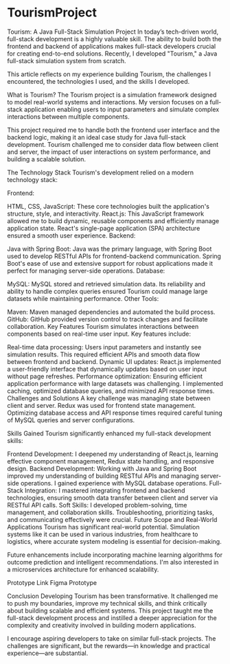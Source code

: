 # TourismProject
Tourism: A Java Full-Stack Simulation Project
In today’s tech-driven world, full-stack development is a highly valuable skill. The ability to build both the frontend and backend of applications makes full-stack developers crucial for creating end-to-end solutions. Recently, I developed "Tourism," a Java full-stack simulation system from scratch.

This article reflects on my experience building Tourism, the challenges I encountered, the technologies I used, and the skills I developed.

What is Tourism?
The Tourism project is a simulation framework designed to model real-world systems and interactions. My version focuses on a full-stack application enabling users to input parameters and simulate complex interactions between multiple components.

This project required me to handle both the frontend user interface and the backend logic, making it an ideal case study for Java full-stack development. Tourism challenged me to consider data flow between client and server, the impact of user interactions on system performance, and building a scalable solution.

The Technology Stack
Tourism's development relied on a modern technology stack:

Frontend:

HTML, CSS, JavaScript: These core technologies built the application's structure, style, and interactivity.
React.js: This JavaScript framework allowed me to build dynamic, reusable components and efficiently manage application state. React's single-page application (SPA) architecture ensured a smooth user experience.
Backend:

Java with Spring Boot: Java was the primary language, with Spring Boot used to develop RESTful APIs for frontend-backend communication. Spring Boot's ease of use and extensive support for robust applications made it perfect for managing server-side operations.
Database:

MySQL: MySQL stored and retrieved simulation data. Its reliability and ability to handle complex queries ensured Tourism could manage large datasets while maintaining performance.
Other Tools:

Maven: Maven managed dependencies and automated the build process.
GitHub: GitHub provided version control to track changes and facilitate collaboration.
Key Features
Tourism simulates interactions between components based on real-time user input. Key features include:

Real-time data processing: Users input parameters and instantly see simulation results. This required efficient APIs and smooth data flow between frontend and backend.
Dynamic UI updates: React.js implemented a user-friendly interface that dynamically updates based on user input without page refreshes.
Performance optimization: Ensuring efficient application performance with large datasets was challenging. I implemented caching, optimized database queries, and minimized API response times.
Challenges and Solutions
A key challenge was managing state between client and server. Redux was used for frontend state management. Optimizing database access and API response times required careful tuning of MySQL queries and server configurations.

Skills Gained
Tourism significantly enhanced my full-stack development skills:

Frontend Development: I deepened my understanding of React.js, learning effective component management, Redux state handling, and responsive design.
Backend Development: Working with Java and Spring Boot improved my understanding of building RESTful APIs and managing server-side operations. I gained experience with MySQL database operations.
Full-Stack Integration: I mastered integrating frontend and backend technologies, ensuring smooth data transfer between client and server via RESTful API calls.
Soft Skills: I developed problem-solving, time management, and collaboration skills. Troubleshooting, prioritizing tasks, and communicating effectively were crucial.
Future Scope and Real-World Applications
Tourism has significant real-world potential. Simulation systems like it can be used in various industries, from healthcare to logistics, where accurate system modeling is essential for decision-making.

Future enhancements include incorporating machine learning algorithms for outcome prediction and intelligent recommendations. I'm also interested in a microservices architecture for enhanced scalability.

Prototype Link
Figma Prototype

Conclusion
Developing Tourism has been transformative. It challenged me to push my boundaries, improve my technical skills, and think critically about building scalable and efficient systems. This project taught me the full-stack development process and instilled a deeper appreciation for the complexity and creativity involved in building modern applications.

I encourage aspiring developers to take on similar full-stack projects. The challenges are significant, but the rewards—in knowledge and practical experience—are substantial.
